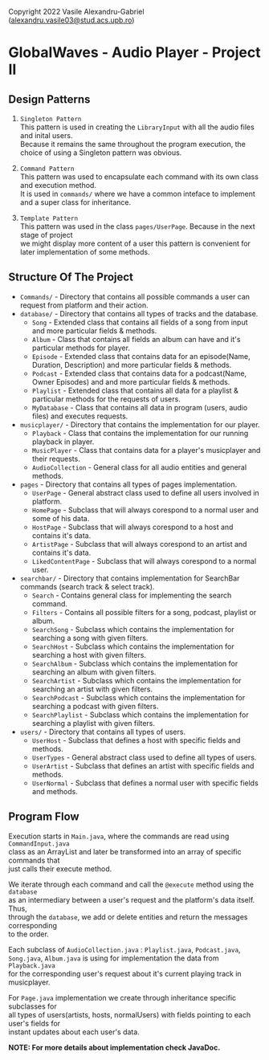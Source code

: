 Copyright 2022 Vasile Alexandru-Gabriel (alexandru.vasile03@stud.acs.upb.ro)

# GlobalWaves - Audio Player - Project II

## Design Patterns
1. `Singleton Pattern`   
This pattern is used in creating the `LibraryInput` with all the audio files and inital users.        
Because it remains the same throughout the program execution, the choice of using a Singleton pattern was obvious.

2. `Command Pattern`    
This pattern was used to encapsulate each command with its own class and execution method.      
It is used in `commands/` where we have a common inteface to implement and a super class for inheritance.

3. `Template Pattern`     
This pattern was used in the class `pages/UserPage`. Because in the next stage of project   
we might display more content of a user this pattern is convenient for later implementation of some methods.

## Structure Of The Project
  * `Commands/` - Directory that contains all possible commands a user can request from platform and their action.
  * `database/` - Directory that contains all types of tracks and the database.
    * `Song` - Extended class that contains all fields of a song from input and more particular fields & methods.
    * `Album` - Class that contains all fields an album can have and it's particular methods for player.
    * `Episode` - Extended class that contains data for an episode(Name, Duration, Description) and more particular fields & methods.
    * `Podcast` - Extended class that contains data for a podcast(Name, Owner Episodes) and and more particular fields & methods.
    * `Playlist` - Extended class that contains all data for a playlist & particular methods for the requests of users.
    * `MyDatabase` - Class that contains all data in program (users, audio files) and executes requests.
  * `musicplayer/` - Directory that contains the implementation for our player. 
    * `Playback` - Class that contains the implementation for our running playback in player.
    * `MusicPlayer` - Class that contains data for a player's musicplayer and their requests.
    * `AudioCollection` - General class for all audio entities and general methods.
  * `pages` - Directory that contains all types of pages implementation.
    * `UserPage` - General abstract class used to define all users involved in platform.
    * `HomePage` - Subclass that will always corespond to a normal user and some of his data.
    * `HostPage` - Subclass that will always corespond to a host and contains it's data.
    * `ArtistPage` - Subclass that will always corespond to an artist and contains it's data.
    * `LikedContentPage` - Subclass that will always corespond to a normal user. 
  * `searchbar/` - Directory that contains implementation for SearchBar commands (search track & select track).
    * `Search` - Contains general class for implementing the search command.
    * `Filters` - Contains all possible filters for a song, podcast, playlist or album.
    * `SearchSong` - Subclass which contains the implementation for searching a song with given filters.
    * `SearchHost` - Subclass which contains the implementation for searching a host with given filters.
    * `SearchAlbum` - Subclass which contains the implementation for searching an album with given filters.
    * `SearchArtist` - Subclass which contains the implementation for searching an artist with given filters.
    * `SearchPodcast` - Subclass which contains the implementation for searching a podcast with given filters.
    * `SearchPlaylist` - Subclass which contains the implementation for searching a playlist with given filters.
  * `users/` - Directory that contains all types of users.
    * `UserHost` - Subclass that defines a host with specific fields and methods.
    * `UserTypes` - General abstract class used to define all types of users.
    * `UserArtist` - Subclass that defines an artist with specific fields and methods.
    * `UserNormal` - Subclass that defines a normal user with specific fields and methods.
 
## Program Flow

Execution starts in `Main.java`, where the commands are read using `CommandInput.java`      
class as an ArrayList and later be transformed into an array of specific commands that   
just calls their execute method.

We iterate through each command and call the `@execute` method using the `database`    
as an intermediary between a user's request and the platform's data itself. Thus,    
through the `database`, we add or delete entities and return the messages corresponding    
to the order.

Each subclass of `AudioCollection.java` : `Playlist.java`, `Podcast.java`,   
`Song.java`, `Album.java` is using for implementation the data from `Playback.java`    
for the corresponding user's request about it's current playing track in musicplayer.

For `Page.java` implementation we create through inheritance specific subclasses for    
all types of users(artists, hosts, normalUsers) with fields pointing to each user's fields for    
instant updates about each user's data.

**NOTE: For more details about implementation check JavaDoc.**